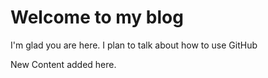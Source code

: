 # Welcome to my blog

I'm glad you are here. I plan to talk about how to use GitHub

New Content added here.
